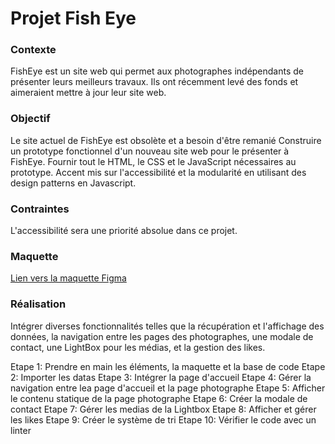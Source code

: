 # Projet Fish Eye

### Contexte
FishEye est un site web qui permet aux photographes indépendants de présenter leurs meilleurs travaux. Ils ont récemment levé des fonds et aimeraient mettre à jour leur site web. 

### Objectif

Le site actuel de FishEye est obsolète et a besoin d'être remanié
Construire un prototype fonctionnel d'un nouveau site web pour le présenter à FishEye.
Fournir tout le HTML, le CSS et le JavaScript nécessaires au prototype.
Accent mis sur l'accessibilité et la modularité en utilisant des design patterns en Javascript.

### Contraintes 

L'accessibilité sera une priorité absolue dans ce projet. 

### Maquette

[Lien vers la maquette Figma](https://www.figma.com/file/Q3yNeD7WTK9QHDldg9vaRl/UI-Design-FishEye-FR?node-id=0%3A1)

### Réalisation

Intégrer diverses fonctionnalités telles que la récupération et l'affichage des données, la navigation entre les pages des photographes, une modale de contact, une LightBox pour les médias, et la gestion des likes.

Etape 1: Prendre en main les éléments, la maquette et la base de code
Etape 2: Importer les datas
Etape 3: Intégrer la page d'accueil
Etape 4: Gérer la navigation entre lea page d'accueil et la page photographe
Etape 5: Afficher le contenu statique de la page photographe
Etape 6: Créer la modale de contact
Etape 7: Gérer les medias de la Lightbox
Etape 8: Afficher et gérer les likes
Etape 9: Créer le système de tri
Etape 10: Vérifier le code avec un linter
